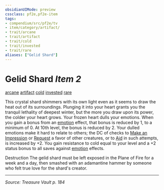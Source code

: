 ```yaml
---
obsidianUIMode: preview
cssclass: pf2e,pf2e-item
tags:
- compendium/src/pf2e/tv
- item/category/artifact/
- trait/arcane
- trait/artifact
- trait/cold
- trait/invested
- trait/rare
aliases: ["Gelid Shard"]
---
```

# Gelid Shard *Item 2*  
[arcane](arcane.md "Arcane Tradition Trait")  [artifact](artifact-gmg.md "Artifact Item Trait")  [cold](cold.md "Cold Energy & Element Trait")  [invested](invested.md "Invested Item Trait")  [rare](rare.md "Rare Rarity Trait")  


This crystal shard shimmers with its own light even as it seems to draw the heat out of its surroundings. Plunging it into your heart grants you the tranquil lethality of deepest winter, but the more you draw upon its power, the colder your heart grows. Your frozen heart dulls your emotions. When you gain a bonus from an [emotion](emotion.md "Emotion Effect Trait") effect, that bonus is reduced by 1, to a minimum of 0. At 10th level, the bonus is reduced by 2. Your dulled emotions make it hard to relate to others; the DC of checks to [Make an Impression](make-an-impression.md) or [Request](request.md) a favor of other creatures, or to [Aid](aid.md) in such attempts, is increased by +2. You gain resistance to cold equal to your level and a +2 status bonus to all saves against [emotion](emotion.md "Emotion Effect Trait") effects.

Destruction The gelid shard must be left exposed in the Plane of Fire for a week and a day, then smashed with an adamantine hammer by someone who felt true love for the shard's creator.


---
*Source: Treasure Vault p. 184*